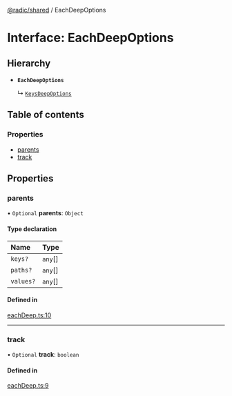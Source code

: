 [@radic/shared](../README.md) / EachDeepOptions

# Interface: EachDeepOptions

## Hierarchy

- **`EachDeepOptions`**

  ↳ [`KeysDeepOptions`](KeysDeepOptions.md)

## Table of contents

### Properties

- [parents](EachDeepOptions.md#parents)
- [track](EachDeepOptions.md#track)

## Properties

### parents

• `Optional` **parents**: `Object`

#### Type declaration

| Name | Type |
| :------ | :------ |
| `keys?` | `any`[] |
| `paths?` | `any`[] |
| `values?` | `any`[] |

#### Defined in

[eachDeep.ts:10](https://github.com/robinradic/npm-console/blob/10cb77f/packages/shared/src/eachDeep.ts#L10)

___

### track

• `Optional` **track**: `boolean`

#### Defined in

[eachDeep.ts:9](https://github.com/robinradic/npm-console/blob/10cb77f/packages/shared/src/eachDeep.ts#L9)
